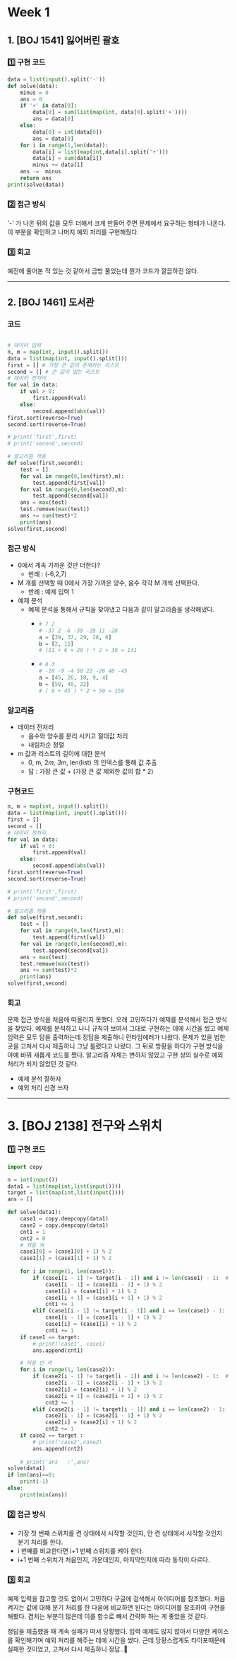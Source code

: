 # Week 1

## 1. [BOJ 1541] 잃어버린 괄호

### 1️⃣ 구현 코드
```python
data = list(input().split('-'))
def solve(data):
    minus = 0
    ans = 0
    if '+' in data[0]:
        data[0] = sum(list(map(int, data[0].split('+'))))
        ans = data[0]
    else:
        data[0] = int(data[0])
        ans = data[0]
    for i in range(1,len(data)):
        data[i] = list(map(int,data[i].split('+')))
        data[i] = sum(data[i])
        minus += data[i]
    ans -=  minus
    return ans
print(solve(data))
```

### 2️⃣ 접근 방식
'-' 가 나온 뒤의 값을 모두 더해서 크게 만들어 주면 문제에서 요구하는 형태가 나온다.
이 부분을 확인하고 나머지 예외 처리를 구현해줬다.

### 3️⃣ 회고
예전에 풀어본 적 있는 것 같아서 금방 풀었는데 뭔가 코드가 깔끔하진 않다.

---

## 2. [BOJ 1461] 도서관

### 코드
```python

# 데이터 입력
n, m = map(int, input().split())
data = list(map(int, input().split()))
first = [] # 가장 큰 값이 존재하는 리스트
second = [] # 큰 값이 없는 리스트
# 데이터 전처리
for val in data:
    if val > 0:
        first.append(val)
    else:
        second.append(abs(val))
first.sort(reverse=True)
second.sort(reverse=True)

# print('first',first)
# print('second',second)

# 알고리즘 적용
def solve(first,second):
    test = []
    for val in range(0,len(first),m):
        test.append(first[val])
    for val in range(0,len(second),m):
        test.append(second[val])
    ans = max(test)
    test.remove(max(test))
    ans += sum(test)*2
    print(ans)
solve(first,second)
```

### 접근 방식
- 0에서 계속 가까운 것만 더한다?
  - 반례 : (-6,2,7)
- M 개를 선택할 때 0에서 가장 가까운 양수, 음수 각각 M 개씩 선택한다.
  - 반례 : 예제 입력 1
- 예제 분석
  - 예제 분석을 통해서 규칙을 찾아냈고 다음과 같이 알고리즘을 생각해냈다.
    - ```python
      # 7 2
      # -37 2 -6 -39 -29 11 -28
      a = [39, 37, 29, 28, 6]
      b = [2, 11]
      # (11 + 6 + 29 ) * 2 + 39 = 131
      ```
    - ```python
      # 8 3
      # -18 -9 -4 50 22 -26 40 -45
      a = [45, 26, 18, 9, 4]
      b = [50, 40, 22]
      # ( 9 + 45 ) * 2 + 50 = 158       
      ```

### 알고리즘
- 데이터 전처리
  - 음수와 양수를 분리 시키고 절대값 처리
  - 내림차순 정렬
- m 값과 리스트의 길이에 대한 분석
  - 0, m, 2*m, 3*m, len(list) 의 인덱스를 통해 값 추출
  - 답 : 가장 큰 값 + (가장 큰 값 제외한 값의 합 * 2)

### 구현코드

```python
n, m = map(int, input().split())
data = list(map(int, input().split()))
first = [] 
second = [] 
# 데이터 전처리
for val in data:
    if val > 0:
        first.append(val)
    else:
        second.append(abs(val))
first.sort(reverse=True)
second.sort(reverse=True)

# print('first',first)
# print('second',second)

# 알고리즘 적용
def solve(first,second):
    test = []
    for val in range(0,len(first),m):
        test.append(first[val])
    for val in range(0,len(second),m):
        test.append(second[val])
    ans = max(test)
    test.remove(max(test))
    ans += sum(test)*2
    print(ans)
solve(first,second)
```

### 회고
문제 접근 방식을 처음에 떠올리지 못했다. 오래 고민하다가 예제를 분석해서 접근 방식을 찾았다.
예제를 분석하고 나니 규칙이 보여서 그대로 구현하는 데에 시간을 썼고 예제 입력은 모두 답을 출력하는데 정답을 제출하니 런타임에러가 나왔다.
문제가 있을 법한 곳을 고쳐서 다시 제출하니 그냥 틀렸다고 나왔다. 그 뒤로 방황을 하다가 
구현 방식을 아예 바꿔 새롭게 코드를 짰다. 알고리즘 자체는 변하지 않았고 구현 상의 실수로 예외 처리가 되지 않았던 것 같다.
- 예제 분석 잘하자
- 예외 처리 신경 쓰자

---

# 3. [BOJ 2138] 전구와 스위치

### 1️⃣ 구현 코드
```python
import copy

n = int(input())
data1 = list(map(int,list(input())))
target = list(map(int,list(input())))
ans = []

def solve(data1):
    case1 = copy.deepcopy(data1)
    case2 = copy.deepcopy(data1)
    cnt1 = 1
    cnt2 = 0
    # 처음 켜
    case1[0] = (case1[0] + 1) % 2
    case1[1] = (case1[1] + 1) % 2
    
    for i in range(1, len(case1)):
        if (case1[i - 1] != target[i - 1]) and i != len(case1) - 1:  # 가운데 경우
            case1[i - 1] = (case1[i - 1] + 1) % 2
            case1[i] = (case1[i] + 1) % 2
            case1[i + 1] = (case1[i + 1] + 1) % 2
            cnt1 += 1
        elif (case1[i - 1] != target[i - 1]) and i == len(case1) - 1:  # 마지막인 경우
            case1[i - 1] = (case1[i - 1] + 1) % 2
            case1[i] = (case1[i] + 1) % 2
            cnt1 += 1
    if case1 == target:
        # print('case1', case1)
        ans.append(cnt1)

    # 처음 안 켜 
    for i in range(1, len(case2)):
        if (case2[i - 1] != target[i - 1]) and i != len(case2) - 1:  # 가운데 경우
            case2[i - 1] = (case2[i - 1] + 1) % 2
            case2[i] = (case2[i] + 1) % 2
            case2[i + 1] = (case2[i + 1] + 1) % 2
            cnt2 += 1
        elif (case2[i - 1] != target[i - 1]) and i == len(case2) - 1:  # 마지막인 경우
            case2[i - 1] = (case2[i - 1] + 1) % 2
            case2[i] = (case2[i] + 1) % 2
            cnt2 += 1
    if case2 == target :
        # print('case2',case2)
        ans.append(cnt2)
    
    # print('ans   :',ans)
solve(data1)
if len(ans)==0:
    print(-1)
else:
    print(min(ans))
```

### 2️⃣ 접근 방식

- 가장 첫 번째 스위치를 켠 상태에서 시작할 것인지, 안 켠 상태에서 시작할 것인지 분기 처리를 한다.
- i 번째를 비교한다면 i+1 번째 스위치를 켜야 한다.
- i+1 번째 스위치가 처음인지, 가운데인지, 마지막인지에 따라 동작이 다르다.


### 3️⃣ 회고
예제 입력을 참고할 것도 없어서 고민하다 구글에 검색해서 아이디어를 참조했다.
처음 켜지는 값에 대해 분기 처리를 한 다음에 비교하면 된다는 아이디어를 참조하여
구현을 해봤다. 겹치는 부분이 많은데 이를 함수로 빼서 간략화 하는 게 좋았을 것 같다.

정답을 제출했을 때 계속 실패가 떠서 당황했다. 입력 예제도 많지 않아서
다양한 케이스를 확인해가며 예외 처리를 해주는 데에 시간을 썼다.
근데 당황스럽게도 타이포때문에 실패한 것이었고, 고쳐서 다시 제출하니 정답..🥲 

